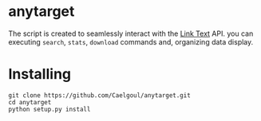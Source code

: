 anytarget
=========

The script is created to seamlessly interact with the [Link Text](https://anytarget.io) API.
you can executing `search`, `stats`, `download` commands and, organizing data display.


Installing
==========

```
git clone https://github.com/Caelgoul/anytarget.git
cd anytarget
python setup.py install
```

